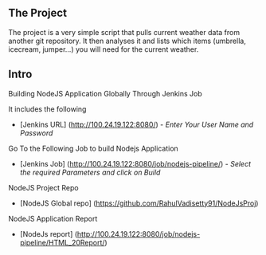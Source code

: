 ## The Project
The project is a very simple script that pulls current weather data from  another git repository.
It then analyses it and lists which items (umbrella, icecream, jumper...) you will need for the current weather.

## Intro
Building NodeJS Application Globally Through Jenkins Job

It includes the following
- [Jenkins URL] (http://100.24.19.122:8080/) - *Enter Your User Name and Password*

Go To the Following Job to build Nodejs Application

- [Jenkins Job] (http://100.24.19.122:8080/job/nodejs-pipeline/) - *Select  the required Parameters and click on Build*

NodeJS Project Repo

- [NodeJS Global repo] (https://github.com/RahulVadisetty91/NodeJsProj)

NodeJS Application Report

- [NodeJs report] (http://100.24.19.122:8080/job/nodejs-pipeline/HTML_20Report/)
